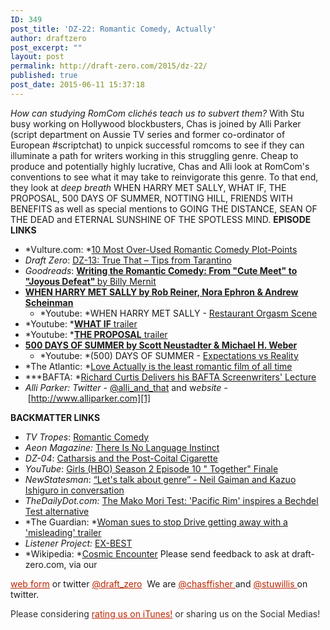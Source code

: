 ```yaml
---
ID: 349
post_title: 'DZ-22: Romantic Comedy, Actually'
author: draftzero
post_excerpt: ""
layout: post
permalink: http://draft-zero.com/2015/dz-22/
published: true
post_date: 2015-06-11 15:37:18
---
```

*How can studying RomCom clichés teach us to subvert them?* With Stu busy working on Hollywood blockbusters, Chas is joined by Alli Parker (script department on Aussie TV series and former co-ordinator of European #scriptchat) to unpick successful romcoms to see if they can illuminate a path for writers working in this struggling genre. Cheap to produce and potentially highly lucrative, Chas and Alli look at RomCom's conventions to see what it may take to reinvigorate this genre. To that end, they look at *deep breath* WHEN HARRY MET SALLY, WHAT IF, THE PROPOSAL, 500 DAYS OF SUMMER, NOTTING HILL, FRIENDS WITH BENEFITS as well as special mentions to GOING THE DISTANCE, SEAN OF THE DEAD and ETERNAL SUNSHINE OF THE SPOTLESS MIND. **EPISODE LINKS** 
*   *Vulture.com: *<a href="http://whatculture.com/film/10-most-over-used-romantic-comedy-plot-points.php" target="_blank">10 Most Over-Used Romantic Comedy Plot-Points</a>
*   *Draft Zero*: <a href="http://draft-zero.com/2014/dz-13/" target="_blank">DZ-13: True That – Tips from Tarantino</a>
*   *Goodreads*: <a href="https://www.goodreads.com/book/show/34220.Writing_the_Romantic_Comedy" target="_blank"><strong>Writing the Romantic Comedy: From "Cute Meet" to "Joyous Defeat" </strong>by Billy Mernit</a>
*   **<a href="http://www.dailyscript.com/scripts/whenharrymesally.pdf" target="_blank">WHEN HARRY MET SALLY by Rob Reiner, Nora Ephron & Andrew Scheinman</a>** 
    *   *Youtube: *WHEN HARRY MET SALLY - <a href="https://www.youtube.com/watch?v=FZluzt3H6tk" target="_blank">Restaurant Orgasm Scene</a>
*   *Youtube: *<a href="https://www.youtube.com/watch?v=A86JGbBEaBk" target="_blank"><strong>WHAT IF</strong> trailer</a>
*   *Youtube: *<a href="https://www.youtube.com/watch?v=RFL8b1p1ELY" target="_blank"><strong>THE PROPOSAL</strong> trailer</a>
*   **<a href="http://readwatchwrite.com/wp-content/uploads/2013/06/500DaysofSummer.pdf" target="_blank">500 DAYS OF SUMMER by Scott Neustadter & Michael H. Weber</a>** 
    *   *Youtube: *(500) DAYS OF SUMMER - <a href="https://www.youtube.com/watch?v=r-xJ15AN9ts" target="_blank">Expectations vs Reality</a>
*   *The Atlantic: *<a href="http://www.theatlantic.com/entertainment/archive/2013/12/-em-love-actually-em-is-the-least-romantic-film-of-all-time/282091/" target="_blank">Love Actually is the least romantic film of all time</a>
*   ***BAFTA: *<a href="http://www.bafta.org/film/features/richard-curtis-delivers-his-bafta-screenwriters-lecture" target="_blank">Richard Curtis Delivers his BAFTA Screenwriters' Lecture</a>
*   *Alli Parker:* *Twitter -* <a href="https://twitter.com/alli_and_that" target="_blank">@alli_and_that</a> and w*ebsite -* [http://www.alliparker.com][1]

**BACKMATTER LINKS** 
*   *TV Tropes*: <a href="http://tvtropes.org/pmwiki/pmwiki.php/Main/RomanticComedy" target="_blank">Romantic Comedy</a>
*   *Aeon Magazine:* <a href="http://aeon.co/magazine/culture/there-is-no-language-instinct/" target="_blank">There Is No Language Instinct</a>
*   *DZ-04*: <a href="http://draft-zero.com/2014/dz-04/" target="_blank">Catharsis and the Post-Coital Cigarette</a>
*   *YouTube*: <a href="https://www.youtube.com/watch?v=94vEy2PXr24" target="_blank">Girls (HBO) Season 2 Episode 10 " Together" Finale</a>
*   *NewStatesman*: <a href="http://www.newstatesman.com/2015/05/neil-gaiman-kazuo-ishiguro-interview-literature-genre-machines-can-toil-they-can-t-imagine" target="_blank">“Let's talk about genre” - Neil Gaiman and Kazuo Ishiguro in conversation</a>
*   *TheDailyDot.com:* <a href="http://www.dailydot.com/fandom/mako-mori-test-bechdel-pacific-rim/" target="_blank">The Mako Mori Test: 'Pacific Rim' inspires a Bechdel Test alternative</a>
*   *The Guardian: *<a href="http://www.theguardian.com/film/2011/oct/10/woman-sues-drive-trailer" target="_blank">Woman sues to stop Drive getting away with a 'misleading' trailer</a>
*   *Listener Project:* [EX-BEST][2]
*   *Wikipedia: *<a href="http://en.wikipedia.org/wiki/Cosmic_Encounter" target="_blank">Cosmic Encounter</a> Please send feedback to ask at draft-zero.com, via our 

<a style="font-weight: inherit; font-style: inherit; color: #ba2500;" href="http://draft-zero.com/feedback/" target="_blank">web form</a> or twitter <a style="font-weight: inherit; font-style: inherit; color: #ba2500;" href="https://twitter.com/draft_zero" target="_blank">@draft_zero</a>  We are <a style="font-weight: inherit; font-style: inherit; color: #ba2500;" href="http://www.twitter.com/chasffisher" target="_blank">@chasffisher </a>and <a style="font-weight: inherit; font-style: inherit; color: #ba2500;" href="http://www.twitter.com/stuwillis" target="_blank">@stuwillis </a>on twitter. <p style="color: #2d2d2d;">
  Please considering <a style="font-weight: inherit; font-style: inherit; color: #ba2500;" href="https://itunes.apple.com/au/podcast/draft-zero-screenwriting-podcast/id847126598?mt=2&ls=1">rating us on iTunes!</a> or sharing us on the Social Medias!
</p>

 [1]: http://www.google.com/url?q=http%3A%2F%2Fwww.alliparker.com&sa=D&sntz=1&usg=AFQjCNG12273u3eDRaCywdiouETo5zT5BA
 [2]: https://www.facebook.com/exbesttheseries